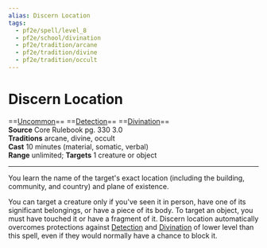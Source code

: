 ```yaml
---
alias: Discern Location
tags:
  - pf2e/spell/level_8
  - pf2e/school/divination
  - pf2e/tradition/arcane
  - pf2e/tradition/divine
  - pf2e/tradition/occult
---
```


# Discern Location

==[Uncommon](../../../Traits/Uncommon.md)== ==[Detection](../../../Traits/Detection.md)== ==[Divination](../../../Traits/Divination.md)==  
__Source__ Core Rulebook pg. 330 3.0  
**Traditions** arcane, divine, occult  
**Cast** 10 minutes (material, somatic, verbal)  
**Range** unlimited; **Targets** 1 creature or object

---

You learn the name of the target's exact location (including the building, community, and country) and plane of existence.

You can target a creature only if you've seen it in person, have one of its significant belongings, or have a piece of its body. To target an object, you must have touched it or have a fragment of it. Discern location automatically overcomes protections against [Detection](../../../Traits/Detection.md) and [Divination](../../../Traits/Divination.md) of lower level than this spell, even if they would normally have a chance to block it.
